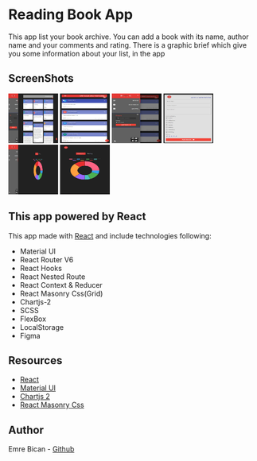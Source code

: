 # Reading Book App

This app list your book archive.
You can add a book with its name, author name and your comments and rating.
There is a graphic brief which give you some information about your list, in the app

## ScreenShots
<img src="/public/images/img-1.jpg" alt="img-1" style="height: 100px; width:100px;"/>
<img src="/public/images/img-2.jpg" alt="img-2" style="height: 100px; width:100px;"/>
<img src="/public/images/img-3.jpg" alt="img-3" style="height: 100px; width:100px;"/>
<img src="/public/images/img-4.jpg" alt="img-4" style="height: 100px; width:100px;"/>
<img src="/public/images/img-5.jpg" alt="img-5" style="height: 100px; width:100px;"/>
<img src="/public/images/img-6.jpg" alt="img-6" style="height: 100px; width:100px;"/>

## This app powered by React

This app made with [React](https://reactjs.org/) and include technologies following:

- Material UI
- React Router V6
- React Hooks
- React Nested Route
- React Context & Reducer
- React Masonry Css(Grid)
- Chartjs-2
- SCSS
- FlexBox
- LocalStorage
- Figma

## Resources

- [React](https://reactjs.org/)
- [Material UI](https://mui.com/)
- [Chartjs 2](https://react-chartjs-2.js.org/)
- [React Masonry Css](https://www.npmjs.com/package/react-masonry-css)

## Author

Emre Bican - [Github](https://github.com/emrebican)
